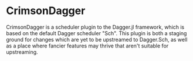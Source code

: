 # CrimsonDagger

CrimsonDagger is a scheduler plugin to the Dagger.jl framework, which is based
on the default Dagger scheduler "Sch". This plugin is both a staging ground for
changes which are yet to be upstreamed to Dagger.Sch, as well as a place where
fancier features may thrive that aren't suitable for upstreaming.
